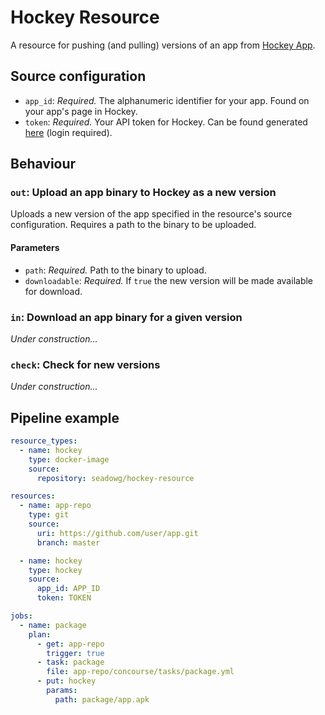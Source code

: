 # Hockey Resource

A resource for pushing (and pulling) versions of an app from [Hockey App](http://hockeyapp.net/).

## Source configuration

* `app_id`: *Required.* The alphanumeric identifier for your app. Found on your app's page in Hockey.
* `token`: *Required.* Your API token for Hockey. Can be found generated [here](https://rink.hockeyapp.net/manage/auth_tokens) (login required).

## Behaviour

### `out`: Upload an app binary to Hockey as a new version

Uploads a new version of the app specified in the resource's source configuration. Requires
a path to the binary to be uploaded.

#### Parameters

* `path`: *Required.* Path to the binary to upload.
* `downloadable`: *Required.* If `true` the new version will be made available for download.

### `in`: Download an app binary for a given version

*Under construction...*

### `check`: Check for new versions

*Under construction...*

## Pipeline example

```yaml
resource_types:
  - name: hockey
    type: docker-image
    source:
      repository: seadowg/hockey-resource

resources:
  - name: app-repo
    type: git
    source:
      uri: https://github.com/user/app.git
      branch: master

  - name: hockey
    type: hockey
    source:
      app_id: APP_ID
      token: TOKEN

jobs:
  - name: package
    plan:
      - get: app-repo
        trigger: true
      - task: package
        file: app-repo/concourse/tasks/package.yml
      - put: hockey
        params:
          path: package/app.apk
```
